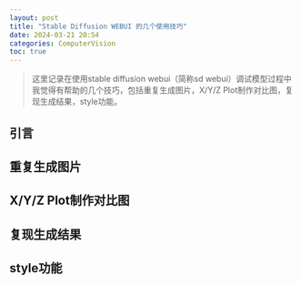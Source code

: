 ```yaml
---
layout: post
title: "Stable Diffusion WEBUI 的几个使用技巧"
date: 2024-03-21 20:54
categories: ComputerVision
toc: true
---
```


> 这里记录在使用stable diffusion webui（简称sd webui）调试模型过程中我觉得有帮助的几个技巧，包括重复生成图片，X/Y/Z Plot制作对比图，复现生成结果，style功能。

## 引言

## 重复生成图片

## X/Y/Z Plot制作对比图

## 复现生成结果

## style功能
